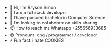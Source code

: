 - 👋 Hi, I’m Rayson Simon
- 👀 I am a full stack developer 
- 🌱 I’have pursued bachelor in Computer Science
- 💞️ I’m looking to collaborate on skills sharing 
- 📫 How to reach me Whatsapp +255656933685
- 😄 Pronouns: eng / programmer / developer 
- ⚡ Fun fact: i hate COOKIES! 

<!---
ENG-RAYSONSIMON is a ✨ special ✨ repository because its `README.md` (this file) appears on your GitHub profile.
You can click the Preview link to take a look at your changes.
--->
